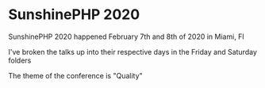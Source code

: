 # SunshinePHP 2020

SunshinePHP 2020 happened February 7th and 8th of 2020 in Miami, Fl

I've broken the talks up into their respective days in the Friday and Saturday folders

The theme of the conference is "Quality"